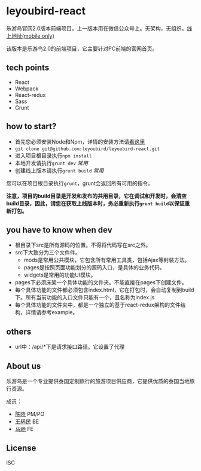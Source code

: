# leyoubird-react

乐游鸟官网2.0版本前端项目，上一版本用在微信公众号上。无架构，无组织。[线上地址(mobile only)](http://www.leyoubird.com)


该版本是乐游鸟2.0的前端项目，它主要针对PC前端的官网首页。

## tech points

- React
- Webpack
- React-redux
- Sass
- Grunt

## how to start?

- 首先您必须安装Node和Npm，详情的安装方法请[看这里](https://nodejs.org/zh-cn/)
- `git clone git@github.com:leyoubird/leyoubird-react.git`
- 进入项目根目录执行`npm install`
- 本地开发请执行`grunt dev` *常用*
- 创建线上版本请执行`grunt build` *常用*

您可以在项目根目录执行`grunt`，grunt会返回所有可用的指令。

**注意，项目的build目录是开发和发布的共用目录，它在调试和开发时，会清空build目录，因此，请您在获取上线版本时，务必重新执行`grunt build`以保证重新打包。**

## you have to know when dev

- 根目录下src是所有源码的位置。不得将代码写在src之外。
- src下大致分为三个文件件。
  - mods是常用公共模块，它包含所有常用工具类，包括Ajax等封装方法。
  - pages是按照页面功能划分的源码入口，是具体的业务代码。
  - widgets是常用的功能UI模块。
- pages下必须床架一个具体功能的文件夹。不能直接在pages下创建文件。
- 每个具体功能的文件都必须包含index.html，它在打包时，会自动复制到build下。所有当前功能的入口文件只能有一个，且名称为index.js
- 每个具体功能的文件夹中，都是一个独立的基于react-redux架构的文件结构，详情请参考example。

## others

- url中：/api/*下是请求接口路径。它设置了代理

## About us

乐游鸟是一个专业提供泰国定制旅行的旅游项目供应商，它提供优质的泰国当地旅行资源。

成员：

- [陈晓](https://github.com/Tylerrchen) PM/PO
- [王鸫民](https://github.com/wangdming) BE
- [马驰](https://github.com/echoloyuk) FE

## License

ISC